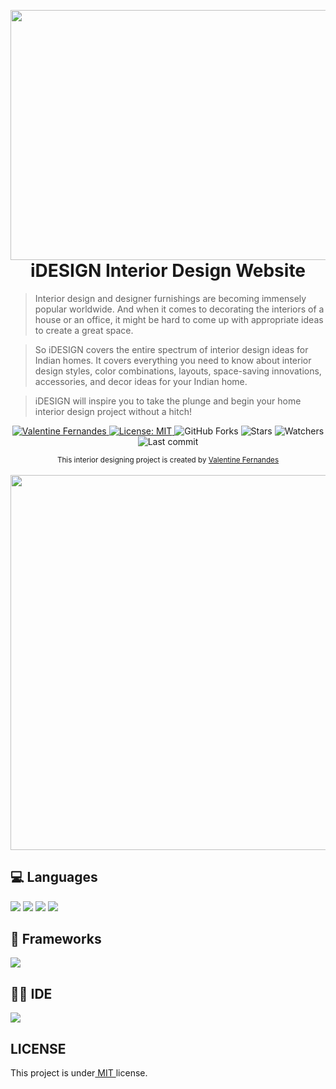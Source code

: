 <p align=“center”>
<img align="left" height="400px" width="2000px" src="https://github.com/ValentineFernandes/ValentineFernandes/blob/main/Portfolio/iDESIGN.png">
</p>



<h1 align="center">iDESIGN Interior Design Website</h1>


> Interior design and designer furnishings are becoming immensely popular worldwide. And when it comes to decorating the interiors of a house or an office, it might be hard to come up with appropriate ideas to create a great space.


> So iDESIGN covers the entire spectrum of interior design ideas for Indian homes. It covers everything you need to know about interior design styles, color combinations, layouts, space-saving innovations, accessories, and decor ideas for your Indian home.

> iDESIGN will inspire you to take the plunge and begin your home interior design project without a hitch!


<p align="center">
<a href="http://www.linkedin.com/in/valentine-fernandes-75701622b">
<img alt="Valentine Fernandes" src="https://img.shields.io/badge/-ValentineFernandes-DAA520?style=flat&logo=Linkedin&logoColor=white" />
</a>
<a href="https://github.com/ValentineFernandes/Interior-Design-Website/blob/main/LICENSE">
<img alt="License: MIT" src="https://img.shields.io/github/license/ValentineFernandes/Interior-Design-Website?color=yellow" />
</a>
<img alt="GitHub Forks" src="https://img.shields.io/github/forks/ValentineFernandes/Interior-Design-Website?color=yellow" />
<img alt="Stars" src= "https://img.shields.io/github/stars/ValentineFernandes/Interior-Design-Website?color=yellow" />
<img alt= "Watchers" src="https://img.shields.io/github/watchers/ValentineFernandes/Interior-Design-Website?color=yellow" />
<img alt= "Last commit" src="https://img.shields.io/github/last-commit/ValentineFernandes/Interior-Design-Website?color=yellow" />
</p>



<div align="center">
<sub>This interior designing project is created by
<a href="https://github.com/ValentineFernandes">Valentine Fernandes </a>
</sub>
</div>


<br />
<div align="center">
<img src="https://github.com/ValentineFernandes/ValentineFernandes/blob/main/Portfolio/idesignlayout.png" width="600">
</div>


## 💻 Languages

<img src="https://img.shields.io/badge/HTML5-E34F26?style=for-the-badge&logo=html5&logoColor=white" />

<img src="https://img.shields.io/badge/CSS3-1572B6?style=for-the-badge&logo=css3&logoColor=white" />

<img src="https://img.shields.io/badge/JavaScript-323330?style=for-the-badge&logo=javascript&logoColor=F7DF1E" />

<img src="https://img.shields.io/badge/PHP-777BB4?style=for-the-badge&logo=php&logoColor=white" />


## 🚀 Frameworks

<img src="https://img.shields.io/badge/Scss-CC6699?style=for-the-badge&logo=scss&logoColor=white" />

## 👩‍💻 IDE

<img src="https://img.shields.io/badge/Atom-00FF7F?style=for-the-badge&logo=Atom&logoColor=white" />

## LICENSE

This project is under<a href="https://github.com/ValentineFernandes/Interior-Design-Website/blob/main/LICENSE"> MIT </a> license.
